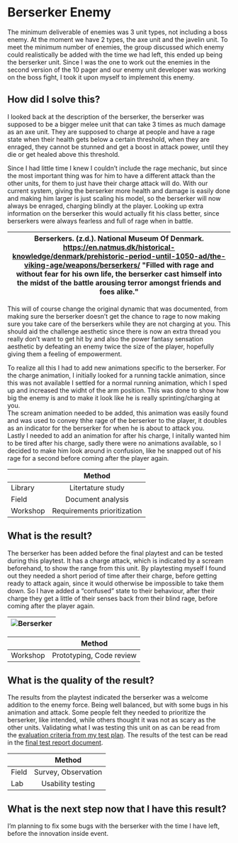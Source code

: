 # Berserker Enemy
The minimum deliverable of enemies was 3 unit types, not including a boss enemy. At the moment we have 2 types, the axe unit and the javelin unit. To meet the minimum number of enemies, the group discussed which enemy could realistically be added with the time we had left, this ended up being the berserker unit. Since I was the one to work out the enemies in the second version of the 10 pager and our enemy unit developer was working on the boss fight, I took it upon myself to implement this enemy.

## How did I solve this?
I looked back at the description of the berserker, the berserker was supposed to be a bigger melee unit that can take 3 times as much damage as an axe unit. They are supposed to charge at people and have a rage state when their health gets below a certain threshold, when they are enraged, they cannot be stunned and get a boost in attack power, until they die or get healed above this threshold.

Since I had little time I knew I couldn’t include the rage mechanic, but since the most important thing was for him to have a different attack than the other units, for them to just have their charge attack will do. With our current system, giving the berserker more health and damage is easily done and making him larger is just scaling his model, so the berserker will now always be enraged, charging blindly at the player.
Looking up extra information on the berserker this would actually fit his class better, since berserkers were always fearless and full of rage when in battle.

|Berserkers. (z.d.). National Museum Of Denmark. https://en.natmus.dk/historical-knowledge/denmark/prehistoric-period-until-1050-ad/the-viking-age/weapons/berserkers/ "Filled with rage and without fear for his own life, the berserker cast himself into the midst of the battle arousing terror amongst friends and foes alike."|
|:------------------------------------------------------------------------------------------------------------------------------------------------------------------:|

This will of course change the original dynamic that was documented, from making sure the berserker doesn’t get the chance to rage to now making sure you take care of the berserkers while they are not charging at you. This should aid the challenge aesthetic since there is now an extra thread you really don’t want to get hit by and also the power fantasy sensation aesthetic by defeating an enemy twice the size of the player, hopefully giving them a feeling of empowerment.

To realize all this I had to add new animations specific to the berserker. For the charge animation, I initially looked for a running tackle animation, since this was not available I settled for a normal running animation, which I sped up and increased the widht of the arm position. This was done to show how big the enemy is and to make it look like he is really sprinting/charging at you.  
The scream animation needed to be added, this animation was easily found and was used to convey thhe rage of the berserker to the player, it doubles as an indicator for the berserker for when he is about to attack you.  
Lastly I needed to add an animation for after his charge, I initally wanted him to be tired after his charge, sadly there were no animations available, so I decided to make him look around in confusion, like he snapped out of his rage for a second before coming after the player again.

|  |Method|
|:-|:----:|
|Library|Litertature study|
|Field|Document analysis|
|Workshop|Requirements prioritization|

## What is the result?
The berserker has been added before the final playtest and can be tested during this playtest. It has a charge attack, which is indicated by a scream beforehand, to show the range from this unit. By playtesting myself I found out they needed a short period of time after their charge, before getting ready to attack again, since it would otherwise be impossible to take them down. So I have added a “confused” state to their behaviour, after their charge they get a little of their senses back from their blind rage, before coming after the player again.

|![Berserker](https://github.com/Timsel1/S6-Portfolio/assets/90602424/ad7b32bb-dc95-4321-aa6a-046463360458)|
|:-:|

|  |Method|
|:-|:----:|
|Workshop|Prototyping, Code review|

## What is the quality of the result?
The results from the playtest indicated the berserker was a welcome addition to the enemy force. Being well balanced, but with some bugs in his animation and attack. Some people felt they needed to prioritize the berserker, like intended, while others thought it was not as scary as the other units. Validating what I was testing this unit on as can be read from the [evaluation criteria from my test plan](../4.%20Playtests/6.%20Final%20Playtest%20Test%20Plan.md#evaluation-criteria). The results of the test can be read in the [final test report document](../4.%20Playtests/9.%20Final%20Test%20Report.md).

|  |Method|
|:-|:----:|
|Field|Survey, Observation|
|Lab|Usability testing|

## What is the next step now that I have this result?
I’m planning to fix some bugs with the berserker with the time I have left, before the innovation inside event.
